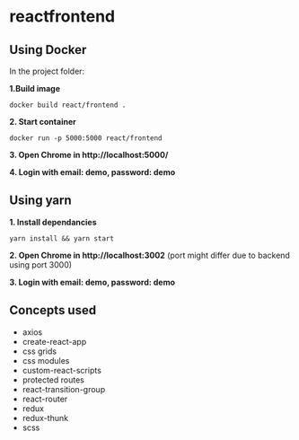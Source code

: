 # reactfrontend

## Using Docker

In the project folder:

**1.Build image**

```
docker build react/frontend .
```

**2. Start container**

```
docker run -p 5000:5000 react/frontend
```

**3. Open Chrome in http://localhost:5000/**

**4. Login with email: demo, password: demo**

## Using yarn

**1. Install dependancies**

```
yarn install && yarn start
```

**2. Open Chrome in http://localhost:3002** (port might differ due to backend using port 3000)

**3. Login with email: demo, password: demo**

## Concepts used

- axios
- create-react-app
- css grids
- css modules
- custom-react-scripts
- protected routes
- react-transition-group
- react-router
- redux
- redux-thunk
- scss
